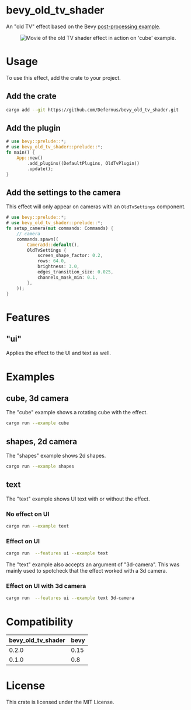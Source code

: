 # bevy_old_tv_shader

An "old TV" effect based on the Bevy [post-processing example](https://github.com/bevyengine/bevy/blob/main/examples/shader/post_processing.rs). 
<p align="center">
  <img src="https://github.com/user-attachments/assets/0718c9f0-177d-473b-bfe8-13c9482bc197" alt="Movie of the old TV shader effect in action on 'cube' example."/>
</p>

# Usage
To use this effect, add the crate to your project.

## Add the crate

``` sh
cargo add --git https://github.com/Defernus/bevy_old_tv_shader.git
```

## Add the plugin

```rust no_run
# use bevy::prelude::*;
# use bevy_old_tv_shader::prelude::*;
fn main() {
    App::new()
        .add_plugins((DefaultPlugins, OldTvPlugin))
        .update();
}
```

## Add the settings to the camera

This effect will only appear on cameras with an `OldTvSettings` component.

```rust no_run
# use bevy::prelude::*;
# use bevy_old_tv_shader::prelude::*;
fn setup_camera(mut commands: Commands) {
    // camera
    commands.spawn((
        Camera3d::default(),
        OldTvSettings {
            screen_shape_factor: 0.2,
            rows: 64.0,
            brightness: 3.0,
            edges_transition_size: 0.025,
            channels_mask_min: 0.1,
        },
    ));
}
```

# Features

## "ui"
Applies the effect to the UI and text as well.

# Examples

## cube, 3d camera

The "cube" example shows a rotating cube with the effect.

``` sh
cargo run --example cube
```

## shapes, 2d camera

The "shapes" example shows 2d shapes.

``` sh
cargo run --example shapes
```

## text

The "text" example shows UI text with or without the effect.

### No effect on UI
``` sh
cargo run --example text
```

### Effect on UI
``` sh
cargo run  --features ui --example text
```

The "text" example also accepts an argument of "3d-camera". This was mainly used
to spotcheck that the effect worked with a 3d camera.

### Effect on UI with 3d camera
``` sh
cargo run  --features ui --example text 3d-camera
```
# Compatibility

| bevy_old_tv_shader | bevy |
|--------------------|------|
| 0.2.0              | 0.15 |
| 0.1.0              | 0.8  |

# License

This crate is licensed under the MIT License.
